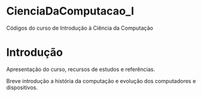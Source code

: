 # CienciaDaComputacao_I
Códigos do curso de Introdução à Ciência da Computação

# Introdução
Apresentação do curso, recursos de estudos e referências.

Breve introdução a história da computação e evolução dos computadores e dispositivos.